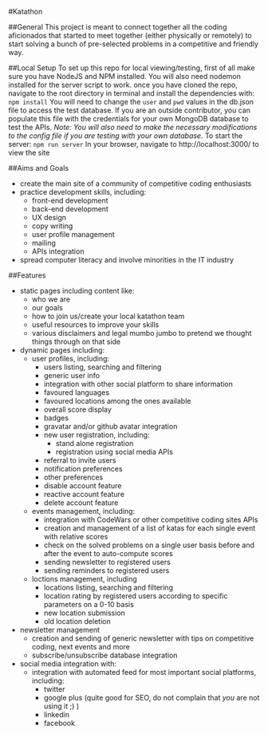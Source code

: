 #Katathon

##General
This project is meant to connect together all the coding aficionados that started to meet together (either physically or remotely) to start solving a bunch of pre-selected problems in a competitive and friendly way.

##Local Setup
To set up this repo for local viewing/testing, first of all make sure you have NodeJS and NPM installed. You will also need nodemon installed for the server script to work.
once you have cloned the repo, navigate to the root directory in terminal and install the dependencies with:
```npm install```
You will need to change the ```user``` and ```pwd``` values in the db.json file to access the test database.  If you are an outside contributor, you can populate this file with the credentials for your own MongoDB database to test the APIs.
_Note: You will also need to make the necessary modifications to the config file if you are testing with your own database._
To start the server:
```npm run server```
In your browser, navigate to http://localhost:3000/ to view the site

##Aims and Goals
* create the main site of a community of competitive coding enthusiasts
* practice development skills, including:
    * front-end development
    * back-end development
    * UX design
    * copy writing
    * user profile management
    * mailing
    * APIs integration
* spread computer literacy and involve minorities in the IT industry

##Features
* static pages including content like:
  * who we are
  * our goals
  * how to join us/create your local katathon team
  * useful resources to improve your skills
  * various disclaimers and legal mumbo jumbo to pretend we thought things through on that side
* dynamic pages including:
  * user profiles, including:
    * users listing, searching and filtering
    * generic user info
    * integration with other social platform to share information
    * favoured languages
    * favoured locations among the ones available
    * overall score display
    * badges
    * gravatar and/or github avatar integration
    * new user registration, including:
      * stand alone registration
      * registration using social media APIs
    * referral to invite users
    * notification preferences
    * other preferences
    * disable account feature
    * reactive account feature
    * delete account feature
  * events management, including:
    * integration with CodeWars or other competitive coding sites APIs
    * creation and management of a list of katas for each single event with relative scores
    * check on the solved problems on a single user basis before and after the event to auto-compute scores
    * sending newsletter to registered users
    * sending reminders to registered users
  * loctions management, including
    * locations listing, searching and filtering
    * location rating by registered users according to specific parameters on a 0-10 basis
    * new location submission
    * old location deletion
* newsletter management
  * creation and sending of generic newsletter with tips on competitive coding, next events and more
  * subscribe/unsubscribe database integration
* social media integration with:
  * integration with automated feed for most important social platforms, including:
    * twitter
    * google plus (quite good for SEO, do not complain that *you* are not using it ;) )
    * linkedin
    * facebook
